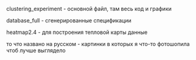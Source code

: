 clustering_experiment - основной файл, там весь код и графики

database_full - сгенерированные спецификации

heatmap2.4 - для построения тепловой карты данные

то что названо на русском - картинки в которых я что-то фотошопила чтоб лучше выглядело
